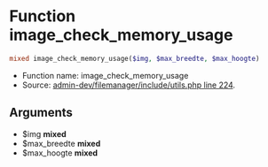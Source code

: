 Function image_check_memory_usage
===========================





```php
mixed image_check_memory_usage($img, $max_breedte, $max_hoogte)
```

* Function name: image_check_memory_usage
* Source: [admin-dev/filemanager/include/utils.php line 224](https://github.com/PrestaShop/PrestaShop/blob/1.6.0.4/admin-dev/filemanager/include/utils.php#L224).

Arguments
---------

* $img **mixed**
* $max_breedte **mixed**
* $max_hoogte **mixed**


